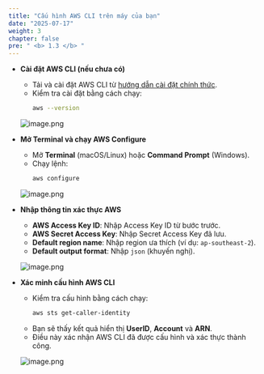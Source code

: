 ```yaml
---
title: "Cấu hình AWS CLI trên máy của bạn"
date: "2025-07-17"
weight: 3
chapter: false
pre: " <b> 1.3 </b> "
---
```


- **Cài đặt AWS CLI (nếu chưa có)**

    - Tải và cài đặt AWS CLI từ [hướng dẫn cài đặt chính thức](https://docs.aws.amazon.com/cli/latest/userguide/getting-started-install.html).
    - Kiểm tra cài đặt bằng cách chạy:
      ```bash
      aws --version
      ```

    ![image.png](/images/01/3/1.png)

- **Mở Terminal và chạy AWS Configure**

    - Mở **Terminal** (macOS/Linux) hoặc **Command Prompt** (Windows).
    - Chạy lệnh:
      ```bash
      aws configure
      ```

    ![image.png](/images/01/3/2.png)

- **Nhập thông tin xác thực AWS**

    - **AWS Access Key ID**: Nhập Access Key ID từ bước trước.
    - **AWS Secret Access Key**: Nhập Secret Access Key đã lưu.
    - **Default region name**: Nhập region ưa thích (ví dụ: `ap-southeast-2`).
    - **Default output format**: Nhập `json` (khuyến nghị).

    ![image.png](/images/01/3/3.png)

- **Xác minh cấu hình AWS CLI**

    - Kiểm tra cấu hình bằng cách chạy:
      ```bash
      aws sts get-caller-identity
      ```
    - Bạn sẽ thấy kết quả hiển thị **UserID**, **Account** và **ARN**.
    - Điều này xác nhận AWS CLI đã được cấu hình và xác thực thành công.

    ![image.png](/images/01/3/4.png)
